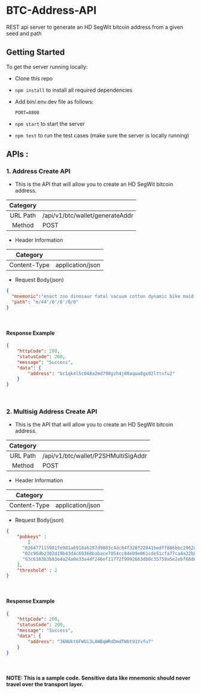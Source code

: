 # BTC-Address-API
REST api server to generate an HD SegWit bitcoin address from a given seed and path


## Getting Started
To get the server running locally:

* Clone this repo
* `npm install` to install all required dependencies
*  Add bin/.env.dev file as follows:
    
    `PORT=8800`

* `npm start` to start the server

* `npm test` to run the test cases (make sure the server is locally running)

## APIs :

### 1. Address Create API
* This is the API that will allow you to create an HD SegWit bitcoin address. 

Category| |
:---:|---
URL Path|/api/v1/btc/wallet/generateAddr
Method|POST

* Header Information

Category| |
:---:|:---:
Content-Type|application/json

* Request Body(json)
```json
{
  "mnemonic":"enact zoo dinosaur fatal vacuum cotton dynamic bike maid board century rigid",
  "path": "m/44'/0'/0'/0/0"
}
```
</br>

#### Response Example
```json
{
    "httpCode": 200,
    "statusCode": 200,
    "message": "Success",
    "data": {
        "address": "bc1qk4l5c048a2md798gzh4j08aqua0gx02lttxfu2"
    }
}
```
</br>

### 2. Multisig Address Create API
* This is the API that will allow you to create an HD SegWit bitcoin address. 

Category| |
:---:|---
URL Path|/api/v1/btc/wallet/P2SHMultiSigAddr
Method|POST

* Header Information

Category| |
:---:|:---:
Content-Type|application/json

* Request Body(json)
```json
{
    "pubkeys" : 
        [
      "026477115981fe981a6918a6297d9803c4dc04f328f22041bedff886bbc2962e01",
      "02c96db2302d19b43d4c69368babace7854cc84eb9e061cde51cfa77ca4a22b8b9",
      "03c6103b3b83e4a24a0e33a4df246ef11772f9992663db0c35759a5e2ebf68d8e9",
    ],
    "threshold" : 2
}
```
</br>

#### Response Example
```json
{
    "httpCode": 200,
    "statusCode": 200,
    "message": "Success",
    "data": {
        "address": "36NUkt6FWUi3LAWBqWRdDmdTWbt91Yvfu7"
    }
}
```
</br>


#### NOTE: This is a sample code. Sensitive data like mnemonic should never travel over the transport layer.